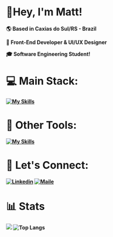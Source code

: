 # <b>👋Hey, I'm Matt!<b>

🌎 Based in Caxias do Sul/RS - Brazil

💼 Front-End Developer & UI/UX Designer

🎓 Software Engineering Student!

# 💻 Main Stack:
[![My Skills](https://skillicons.dev/icons?i=js,ts,react)](https://skillicons.dev) 

# 🤖 Other Tools:
[![My Skills](https://skillicons.dev/icons?i=tailwind,sass,figma,html,css,github,git,vscode,photoshop)](https://skillicons.dev)

# 📩 Let's Connect:
[<img alt="Linkedin" src="https://img.shields.io/badge/-linkedin-%230077B5?style=for-the-badge&logo=linkedin&logoColor=white"/>](https://www.linkedin.com/in/matheusfulcher/)
[<img alt="Maile" src="https://img.shields.io/badge/mail-FFFFFF?style=for-the-badge&logo=mail&logoColor=black"/>](mailto:matheusfulcher787@gmail.com)

# 📊 Stats

![](https://github-readme-stats.vercel.app/api?username=matheusfulcher&show_icons=true&theme=transparent&title_color=FFFFFF&text_color=FFFFFF&icon_color=BB83B7&border_color=BB83B7)
![Top Langs](https://github-readme-stats.vercel.app/api/top-langs/?username=anuraghazra&layout=compact&theme=transparent&title_color=FFFFFF&text_color=BB83B7&border_color=BB83B7)
